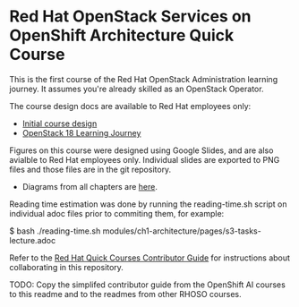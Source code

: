 # Red Hat OpenStack Services on OpenShift Architecture Quick Course

This is the first course of the Red Hat OpenStack Administration learning journey. It assumes you're already skilled as an OpenStack Operator.

The course design docs are available to Red Hat employees only:

* [Initial course design](https://docs.google.com/document/d/1VHPTKWEnBc1McG6_dJR7645ozNQvnAt_AcVpb9JYvMs/edit#)
* [OpenStack 18 Learning Journey](https://docs.google.com/presentation/d/1Zlyj21ZOp0wtMPqdS3P9auhDndaQ6_qs014q_0yPbo4/edit#slide=id.g29c770ffa7c_0_414)

Figures on this course were designed using Google Slides, and are also avialble  to Red Hat employees only. Individual slides are exported to PNG files and those files are in the git repository.

* Diagrams from all chapters are [here](https://docs.google.com/presentation/d/1FyaMiLGAP3sBdJNbwy1JExXbUYGcV83LZGJnKJQO34A/edit#).

Reading time estimation was done by running the reading-time.sh script on individual adoc files prior to commiting them, for example:

$ bash ./reading-time.sh modules/ch1-architecture/pages/s3-tasks-lecture.adoc

Refer to the [Red Hat Quick Courses Contributor Guide](https://redhatquickcourses.github.io/welcome/1/guide/overview.html) for instructions about collaborating in this repository.

TODO: Copy the simplifed contributor guide from the OpenShift AI courses to this readme and to the readmes from other RHOSO courses.
